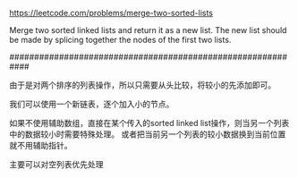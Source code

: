 https://leetcode.com/problems/merge-two-sorted-lists

Merge two sorted linked lists and return it as a new list. The new list should be made by splicing together the nodes of the first two lists.

############################################################

由于是对两个排序的列表操作，所以只需要从头比较，将较小的先添加即可。

我们可以使用一个新链表，逐个加入小的节点。

如果不使用辅助数组，直接在某个传入的sorted linked list操作，则当另一个列表中的数据较小时需要特殊处理。
或者把当前另一个列表的较小数据换到当前位置就不用辅助指针。

主要可以对空列表优先处理
